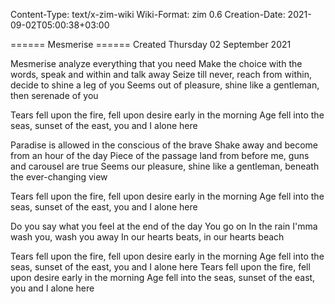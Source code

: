 Content-Type: text/x-zim-wiki
Wiki-Format: zim 0.6
Creation-Date: 2021-09-02T05:00:38+03:00

====== Mesmerise ======
Created Thursday 02 September 2021

Mesmerise analyze everything that you need
Make the choice with the words, speak and within and talk away
Seize till never, reach from within, decide to shine a leg of you
Seems out of pleasure, shine like a gentleman, then serenade of you

Tears fell upon the fire, fell upon desire early in the morning
Age fell into the seas, sunset of the east, you and I alone here

Paradise is allowed in the conscious of the brave
Shake away and become from an hour of the day
Piece of the passage land from before me, guns and carousel are true
Seems our pleasure, shine like a gentleman, beneath the ever-changing view

Tears fell upon the fire, fell upon desire early in the morning
Age fell into the seas, sunset of the east, you and I alone here

Do you say what you feel at the end of the day
You go on
In the rain
I'mma wash you, wash you away
In our hearts beats, in our hearts beach

Tears fell upon the fire, fell upon desire early in the morning
Age fell into the seas, sunset of the east, you and I alone here
Tears fell upon the fire, fell upon desire early in the morning
Age fell into the seas, sunset of the east, you and I alone here
